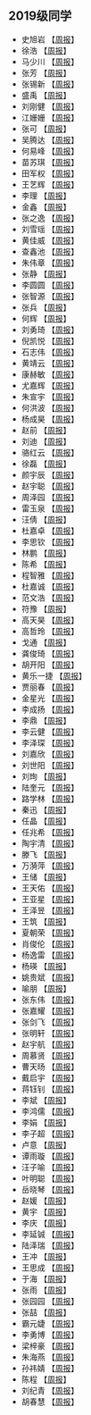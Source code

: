 
## 2019级同学
*  史旭岩  【[周报](/doc/HomeWork/1800022815.md)】 
*  徐浩  【[周报](/doc/HomeWork/1800022828.md)】 
*  马少川  【[周报](/doc/HomeWork/1800022830.md)】 
*  张芳  【[周报](/doc/HomeWork/1800022851.md)】 
*  张锡新  【[周报](/doc/HomeWork/1900022708.md)】 
*  盛禹  【[周报](/doc/HomeWork/1900022718.md)】 
*  刘刚健  【[周报](/doc/HomeWork/1900022720.md)】 
*  江姗姗  【[周报](/doc/HomeWork/1900022730.md)】 
*  张可  【[周报](/doc/HomeWork/1900022733.md)】 
*  吴腾达  【[周报](/doc/HomeWork/1900022735.md)】 
*  何易峰  【[周报](/doc/HomeWork/1900022737.md)】 
*  苗苏琪  【[周报](/doc/HomeWork/1900022750.md)】 
*  田军权  【[周报](/doc/HomeWork/1900022752.md)】 
*  王艺辉  【[周报](/doc/HomeWork/1900022753.md)】 
*  李理  【[周报](/doc/HomeWork/1900022754.md)】 
*  金鑫  【[周报](/doc/HomeWork/1900022763.md)】 
*  张之逸  【[周报](/doc/HomeWork/1900022772.md)】 
*  刘雪瑶  【[周报](/doc/HomeWork/1900022773.md)】 
*  黄佳威  【[周报](/doc/HomeWork/1900022784.md)】 
*  查鑫池  【[周报](/doc/HomeWork/1900022785.md)】 
*  朱伟章  【[周报](/doc/HomeWork/1900022791.md)】 
*  张静  【[周报](/doc/HomeWork/1900022795.md)】 
*  李圆圆  【[周报](/doc/HomeWork/1900022799.md)】 
*  张智源  【[周报](/doc/HomeWork/1900022802.md)】 
*  张兵  【[周报](/doc/HomeWork/1900022803.md)】 
*  何辉  【[周报](/doc/HomeWork/1900022808.md)】 
*  刘勇琦  【[周报](/doc/HomeWork/1900022816.md)】 
*  倪凯悦  【[周报](/doc/HomeWork/1900022817.md)】 
*  石志伟  【[周报](/doc/HomeWork/1900022824.md)】 
*  黄靖云  【[周报](/doc/HomeWork/1900022829.md)】 
*  康赫敏  【[周报](/doc/HomeWork/1900022836.md)】 
*  尤嘉辉  【[周报](/doc/HomeWork/1900022842.md)】 
*  朱宣宇  【[周报](/doc/HomeWork/1900022843.md)】 
*  何洪波  【[周报](/doc/HomeWork/1900022844.md)】 
*  杨成昊  【[周报](/doc/HomeWork/1900022846.md)】 
*  赵前  【[周报](/doc/HomeWork/1900022850.md)】 
*  刘迪  【[周报](/doc/HomeWork/1901210264.md)】 
*  骆红云  【[周报](/doc/HomeWork/1901210265.md)】 
*  徐磊  【[周报](/doc/HomeWork/1901210269.md)】 
*  颜宇辰  【[周报](/doc/HomeWork/1901210270.md)】 
*  赵宇聪  【[周报](/doc/HomeWork/1901210273.md)】 
*  周泽园  【[周报](/doc/HomeWork/1901210275.md)】 
*  雷玉泉  【[周报](/doc/HomeWork/1901210279.md)】 
*  汪倩  【[周报](/doc/HomeWork/1901210282.md)】 
*  杜嘉卓  【[周报](/doc/HomeWork/1901210287.md)】 
*  李思钦  【[周报](/doc/HomeWork/1901210293.md)】 
*  林鹏  【[周报](/doc/HomeWork/1901210330.md)】 
*  陈希  【[周报](/doc/HomeWork/1901210351.md)】 
*  程智雅  【[周报](/doc/HomeWork/1901210362.md)】 
*  杜嘉诚  【[周报](/doc/HomeWork/1901210374.md)】 
*  范文浩  【[周报](/doc/HomeWork/1901210377.md)】 
*  符豫  【[周报](/doc/HomeWork/1901210380.md)】 
*  高天昊  【[周报](/doc/HomeWork/1901210384.md)】 
*  高哲玲  【[周报](/doc/HomeWork/1901210386.md)】 
*  戈通  【[周报](/doc/HomeWork/1901210388.md)】 
*  龚俊琦  【[周报](/doc/HomeWork/1901210389.md)】 
*  胡开阳  【[周报](/doc/HomeWork/1901210401.md)】 
*  黄乐一捷  【[周报](/doc/HomeWork/1901210405.md)】 
*  贾丽春  【[周报](/doc/HomeWork/1901210408.md)】 
*  金星光  【[周报](/doc/HomeWork/1901210410.md)】 
*  李成扬  【[周报](/doc/HomeWork/1901210420.md)】 
*  李鼎  【[周报](/doc/HomeWork/1901210421.md)】 
*  李云健  【[周报](/doc/HomeWork/1901210431.md)】 
*  李泽琛  【[周报](/doc/HomeWork/1901210432.md)】 
*  刘嘉欣  【[周报](/doc/HomeWork/1901210447.md)】 
*  刘世阳  【[周报](/doc/HomeWork/1901210451.md)】 
*  刘珣  【[周报](/doc/HomeWork/1901210454.md)】 
*  陆奎元  【[周报](/doc/HomeWork/1901210466.md)】 
*  路学林  【[周报](/doc/HomeWork/1901210467.md)】 
*  秦迅  【[周报](/doc/HomeWork/1901210481.md)】 
*  任晶  【[周报](/doc/HomeWork/1901210484.md)】 
*  任兆希  【[周报](/doc/HomeWork/1901210486.md)】 
*  陶宇清  【[周报](/doc/HomeWork/1901210498.md)】 
*  滕飞  【[周报](/doc/HomeWork/1901210499.md)】 
*  万漪萍  【[周报](/doc/HomeWork/1901210501.md)】 
*  王储  【[周报](/doc/HomeWork/1901210502.md)】 
*  王天佑  【[周报](/doc/HomeWork/1901210514.md)】 
*  王亚星  【[周报](/doc/HomeWork/1901210515.md)】 
*  王泽昱  【[周报](/doc/HomeWork/1901210518.md)】 
*  王筑  【[周报](/doc/HomeWork/1901210520.md)】 
*  夏朝荣  【[周报](/doc/HomeWork/1901210536.md)】 
*  肖俊伦  【[周报](/doc/HomeWork/1901210539.md)】 
*  杨逸雷  【[周报](/doc/HomeWork/1901210556.md)】 
*  杨瑛  【[周报](/doc/HomeWork/1901210557.md)】 
*  姚贵斌  【[周报](/doc/HomeWork/1901210560.md)】 
*  喻朋  【[周报](/doc/HomeWork/1901210568.md)】 
*  张东伟  【[周报](/doc/HomeWork/1901210577.md)】 
*  张嘉耀  【[周报](/doc/HomeWork/1901210580.md)】 
*  张剑飞  【[周报](/doc/HomeWork/1901210581.md)】 
*  张明轩  【[周报](/doc/HomeWork/1901210584.md)】 
*  赵宇航  【[周报](/doc/HomeWork/1901210599.md)】 
*  周慕贤  【[周报](/doc/HomeWork/1901210607.md)】 
*  曹天旸  【[周报](/doc/HomeWork/1901210618.md)】 
*  戴启宇  【[周报](/doc/HomeWork/1901210625.md)】 
*  蒋钰钊  【[周报](/doc/HomeWork/1901210645.md)】 
*  李斌  【[周报](/doc/HomeWork/1901210646.md)】 
*  李鸿儒  【[周报](/doc/HomeWork/1901210649.md)】 
*  李娟  【[周报](/doc/HomeWork/1901210650.md)】 
*  李子超  【[周报](/doc/HomeWork/1901210654.md)】 
*  卢意  【[周报](/doc/HomeWork/1901210657.md)】 
*  谭雨璇  【[周报](/doc/HomeWork/1901210675.md)】 
*  汪子喻  【[周报](/doc/HomeWork/1901210678.md)】 
*  叶明聪  【[周报](/doc/HomeWork/1901210694.md)】 
*  岳晓琴  【[周报](/doc/HomeWork/1901210698.md)】 
*  赵媛  【[周报](/doc/HomeWork/1901210708.md)】 
*  黄宇  【[周报](/doc/HomeWork/1901210720.md)】 
*  李庆  【[周报](/doc/HomeWork/1901210724.md)】 
*  李延铖  【[周报](/doc/HomeWork/1901210725.md)】 
*  陆泽瑞  【[周报](/doc/HomeWork/1901210729.md)】 
*  王冲  【[周报](/doc/HomeWork/1901210733.md)】 
*  王思成  【[周报](/doc/HomeWork/1901210736.md)】 
*  于海  【[周报](/doc/HomeWork/1901210742.md)】 
*  张雨  【[周报](/doc/HomeWork/1901210745.md)】 
*  张园园  【[周报](/doc/HomeWork/1901210747.md)】 
*  张喆  【[周报](/doc/HomeWork/1901210749.md)】 
*  霸元婕  【[周报](/doc/HomeWork/1901210752.md)】 
*  李勇博  【[周报](/doc/HomeWork/1901210755.md)】 
*  梁梓豪  【[周报](/doc/HomeWork/1901210756.md)】 
*  朱海燕  【[周报](/doc/HomeWork/1901210777.md)】 
*  孙祎婧  【[周报](/doc/HomeWork/1901210779.md)】 
*  陈程  【[周报](/doc/HomeWork/1901210782.md)】 
*  刘纪青  【[周报](/doc/HomeWork/1901210818.md)】 
*  胡春慧  【[周报](/doc/HomeWork/1901220052.md)】 
